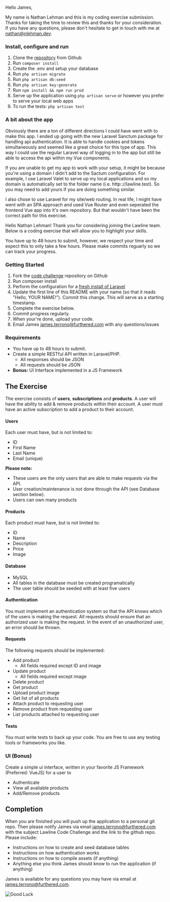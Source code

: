 Hello James,

My name is Nathan Lehman and this is my coding exercise submission.  Thanks for taking the time to review this and thanks for your consideration.  If you have any questions, please don't hesitate to get in touch with me at [nathan@nlehman.dev](mailto:nathan@nlehman.dev).

### Install, configure and run
1. Clone the [repository](https://github.com/nlehman06/code-test) from Github
2. Run `composer install`
3. Create the .env and setup your database
4. Run `php artisan migrate`
5. Run `php artisan db:seed`
6. Run `php artisan key:generate`
7. Run `npm install && npm run prod`
8. Serve up the application using `php artisan serve` or however you prefer to serve your local web apps
9. To run the tests: `php artisan test`

### A bit about the app
Obviously there are a ton of different directions I could have went with to make this app.  I ended up going with the new Laravel Sanctum package for handling api authentication.  It is able to handle cookies and tokens simultaneously and seemed like a great choice for this type of app.  This way I could use the regular Laravel way of logging in to the app but still be able to access the api within my Vue components.

If you are unable to get my app to work with your setup, it might be because you're using a domain I didn't add to the Sactum configuration.  For example, I use Laravel Valet to serve up my local applications and so my domain is automatically set to the folder name (i.e. http:://lawline.test).  So you may need to add yours if you are doing something similar.

I also chose to use Laravel for my site/web routing.  In real life, I might have went with an SPA approach and used Vue Router and even seperated the frontend Vue app into it's own repository.  But that wouldn't have been the correct path for this exercise.

Hello Nathan Lehman! Thank you for considering joining the Lawline team. Below is a coding exercise that will allow you
to highlight your skills.

You have up to 48 hours to submit, however, we respect your time and expect this to only take a few hours. Please make
commits reguarly so we can track your progress.

### Getting Started

1. Fork the [code challenge](https://github.com/furthered/code-test) repository on Github
2. Run composer install
3. Perform the configuration for a [fresh install of Laravel](https://laravel.com/docs/7.x)
4. Update the first line of this README with your name (so that it reads "Hello, YOUR NAME!"). Commit this change. This
will serve as a starting timestamp.
5. Complete the exercise below.
6. Commit progress regularly.
7. When your're done, upload your code.
8. Email James [james.terrono@furthered.com](mailto:james.terrono@furthered.com) with any questions/issues

### Requirements

- You have up to 48 hours to submit.
- Create a simple RESTful API written in Laravel/PHP.
    - All responses should be JSON
    - All requests should be JSON
- **Bonus:** UI Interface implemented in a JS Framework

## The Exercise

The exercise consists of **users**, **subscriptions** and **products**. A user will have the ability to add & remove
products within their account. A user must have an active subscription to add a product to their account.

#### Users

Each user must have, but is not limited to:

- ID
- First Name
- Last Name
- Email (unique)

**Please note:**

- These users are the only users that are able to make requests via the API.
- User creation/maintenance is not done through the API (see Database section below).
- Users can own many products

#### Products

Each product must have, but is not limited to:

- ID
- Name
- Description
- Price
- Image

#### Database

- MySQL
- All tables in the database must be created programatically
- The user table should be seeded with at least five users

#### Authentication

You must implement an authentication system so that the API knows which of the users is making the request. All requests should ensure that an authorized user is making the request. In the event of an unauthorized user, an error should be thrown.

#### Requests

The following requests should be implemented:

- Add product
    - All fields required except ID and image
- Update product
    - All fields required except image
- Delete product
- Get product
- Upload product image
- Get list of all products
- Attach product to requesting user
- Remove product from requesting user
- List products attached to requesting user

#### Tests

You must write tests to back up your code. You are free to use any testing tools or frameworks you like.

### UI (Bonus)

Create a simple ui interface, written in your favorite JS Framework (Preferred: VueJS) for a user to

- Authenticate
- View all avaliable products
- Add/Remove products


## Completion

When you are finished you will push up the application to a personal git repo. Then please notify James via email
[james.terrono@furthered.com](mailto:james.terrono@furthered.com?subject=Lawline%20Code%20Challenge) with the subject Lawline Code Challenge and the link to the github repo. Please include:

- Instructions on how to create and seed database tables
- Instructions on how authentication works
- Instructions on how to compile assets (if anything)
- Anything else you think James should know to run the application (if anything)

James is available for any questions you may have via email at james.terrono@furthered.com.

![Good Luck](http://www.reactiongifs.us/wp-content/uploads/2014/01/good_luck_morgan_freeman.gif)
